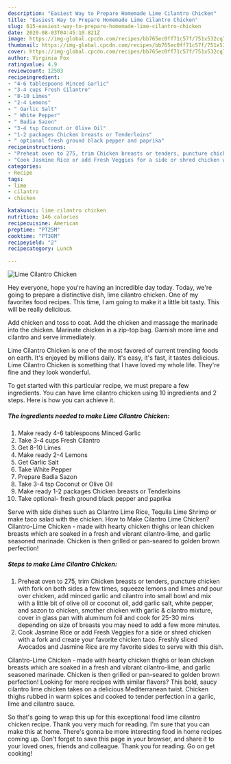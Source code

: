 ```yaml
---
description: "Easiest Way to Prepare Homemade Lime Cilantro Chicken"
title: "Easiest Way to Prepare Homemade Lime Cilantro Chicken"
slug: 615-easiest-way-to-prepare-homemade-lime-cilantro-chicken
date: 2020-08-03T04:45:10.821Z
image: https://img-global.cpcdn.com/recipes/bb765ec0ff71c57f/751x532cq70/lime-cilantro-chicken-recipe-main-photo.jpg
thumbnail: https://img-global.cpcdn.com/recipes/bb765ec0ff71c57f/751x532cq70/lime-cilantro-chicken-recipe-main-photo.jpg
cover: https://img-global.cpcdn.com/recipes/bb765ec0ff71c57f/751x532cq70/lime-cilantro-chicken-recipe-main-photo.jpg
author: Virginia Fox
ratingvalue: 4.9
reviewcount: 12503
recipeingredient:
- "4-6 tablespoons Minced Garlic"
- "3-4 cups Fresh Cilantro"
- "8-10 Limes"
- "2-4 Lemons"
- " Garlic Salt"
- " White Pepper"
- " Badia Sazon"
- "3-4 tsp Coconut or Olive Oil"
- "1-2 packages Chicken breasts or Tenderloins"
- " optional fresh ground black pepper and paprika"
recipeinstructions:
- "Preheat oven to 275, trim Chicken breasts or tenders, puncture chicken with fork on both sides a few times, squeeze lemons and limes and pour over chicken, add minced garlic and cilantro into small bowl and mix with a little bit of olive oil or coconut oil, add garlic salt, white pepper, and sazon to chicken, smother chicken with garlic &amp; cilantro mixture, cover in glass pan with aluminum foil and cook for 25-30 mins depending on size of breasts you may need to add a few more minutes."
- "Cook Jasmine Rice or add Fresh Veggies for a side or shred chicken with a fork and create your favorite chicken taco. Freshly sliced Avocados and Jasmine Rice are my favorite sides to serve with this dish."
categories:
- Recipe
tags:
- lime
- cilantro
- chicken

katakunci: lime cilantro chicken 
nutrition: 146 calories
recipecuisine: American
preptime: "PT25M"
cooktime: "PT38M"
recipeyield: "2"
recipecategory: Lunch

---
```



![Lime Cilantro Chicken](https://img-global.cpcdn.com/recipes/bb765ec0ff71c57f/751x532cq70/lime-cilantro-chicken-recipe-main-photo.jpg)

Hey everyone, hope you're having an incredible day today. Today, we're going to prepare a distinctive dish, lime cilantro chicken. One of my favorites food recipes. This time, I am going to make it a little bit tasty. This will be really delicious.

Add chicken and toss to coat. Add the chicken and massage the marinade into the chicken. Marinate chicken in a zip-top bag. Garnish more lime and cilantro and serve immediately.

Lime Cilantro Chicken is one of the most favored of current trending foods on earth. It's enjoyed by millions daily. It's easy, it's fast, it tastes delicious. Lime Cilantro Chicken is something that I have loved my whole life. They're fine and they look wonderful.


To get started with this particular recipe, we must prepare a few ingredients. You can have lime cilantro chicken using 10 ingredients and 2 steps. Here is how you can achieve it.

<!--inarticleads1-->

##### The ingredients needed to make Lime Cilantro Chicken:

1. Make ready 4-6 tablespoons Minced Garlic
1. Take 3-4 cups Fresh Cilantro
1. Get 8-10 Limes
1. Make ready 2-4 Lemons
1. Get  Garlic Salt
1. Take  White Pepper
1. Prepare  Badia Sazon
1. Take 3-4 tsp Coconut or Olive Oil
1. Make ready 1-2 packages Chicken breasts or Tenderloins
1. Take  optional- fresh ground black pepper and paprika


Serve with side dishes such as Cilantro Lime Rice, Tequila Lime Shrimp or make taco salad with the chicken. How to Make Cilantro Lime Chicken? Cilantro-Lime Chicken - made with hearty chicken thighs or lean chicken breasts which are soaked in a fresh and vibrant cilantro-lime, and garlic seasoned marinade. Chicken is then grilled or pan-seared to golden brown perfection! 

<!--inarticleads2-->

##### Steps to make Lime Cilantro Chicken:

1. Preheat oven to 275, trim Chicken breasts or tenders, puncture chicken with fork on both sides a few times, squeeze lemons and limes and pour over chicken, add minced garlic and cilantro into small bowl and mix with a little bit of olive oil or coconut oil, add garlic salt, white pepper, and sazon to chicken, smother chicken with garlic &amp; cilantro mixture, cover in glass pan with aluminum foil and cook for 25-30 mins depending on size of breasts you may need to add a few more minutes.
1. Cook Jasmine Rice or add Fresh Veggies for a side or shred chicken with a fork and create your favorite chicken taco. Freshly sliced Avocados and Jasmine Rice are my favorite sides to serve with this dish.


Cilantro-Lime Chicken - made with hearty chicken thighs or lean chicken breasts which are soaked in a fresh and vibrant cilantro-lime, and garlic seasoned marinade. Chicken is then grilled or pan-seared to golden brown perfection! Looking for more recipes with similar flavors? This bold, saucy cilantro lime chicken takes on a delicious Mediterranean twist. Chicken thighs rubbed in warm spices and cooked to tender perfection in a garlic, lime and cilantro sauce. 

So that's going to wrap this up for this exceptional food lime cilantro chicken recipe. Thank you very much for reading. I'm sure that you can make this at home. There's gonna be more interesting food in home recipes coming up. Don't forget to save this page in your browser, and share it to your loved ones, friends and colleague. Thank you for reading. Go on get cooking!
